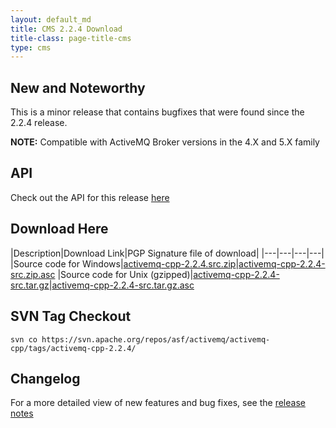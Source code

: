 ```yaml
---
layout: default_md
title: CMS 2.2.4 Download
title-class: page-title-cms
type: cms
---
```


New and Noteworthy
------------------

This is a minor release that contains bugfixes that were found since the 2.2.4 release.

**NOTE:** Compatible with ActiveMQ Broker versions in the 4.X and 5.X family

API
---

Check out the API for this release [here](http://activemq.apache.org/cms/api_docs/activemqcpp-2.2.1)

Download Here
-------------

|Description|Download Link|PGP Signature file of download|
|---|---|---|---|
|Source code for Windows|[activemq-cpp-2.2.4.src.zip](http://archive.apache.org/dist/activemq/activemq-cpp/source/activemq-cpp-2.2.4-src.zip)|[activemq-cpp-2.2.4-src.zip.asc](http://archive.apache.org/dist/activemq/activemq-cpp/source/activemq-cpp-2.2.4-src.zip.asc)
|Source code for Unix (gzipped)|[activemq-cpp-2.2.4-src.tar.gz](http://archive.apache.org/dist/activemq/activemq-cpp/source/activemq-cpp-2.2.4-src.tar.gz)|[activemq-cpp-2.2.4-src.tar.gz.asc](http://archive.apache.org/dist/activemq/activemq-cpp/source/activemq-cpp-2.2.4-src.tar.gz.asc)

SVN Tag Checkout
----------------
```
svn co https://svn.apache.org/repos/asf/activemq/activemq-cpp/tags/activemq-cpp-2.2.4/
```

Changelog
---------

For a more detailed view of new features and bug fixes, see the [release notes](https://issues.apache.org/jira/secure/ReleaseNote.jspa?projectId=12311207&version=12315653)
